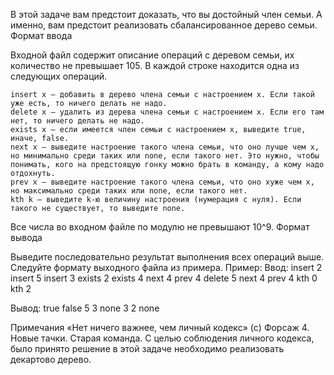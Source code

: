 В этой задаче вам предстоит доказать, что вы достойный член семьи. А именно, вам предстоит реализовать сбалансированное дерево семьи.
Формат ввода

Входной файл содержит описание операций с деревом семьи, их количество не превышает 105. В каждой строке находится одна из следующих операций.

    insert x — добавить в дерево члена семьи с настроением x. Если такой уже есть, то ничего делать не надо.
    delete x — удалить из дерева члена семьи с настроением x. Если его там нет, то ничего делать не надо.
    exists x — если имеется член семьи с настроением x, выведите true, иначе, false.
    next x — выведите настроение такого члена семьи, что оно лучше чем x, но минимально среди таких или none, если такого нет. Это нужно, чтобы понимать, кого на предстоящую гонку можно брать в команду, а кому надо отдохнуть.
    prev x — выведите настроение такого члена семьи, что оно хуже чем x, но максимально среди таких или none, если такого нет.
    kth k — выведите k-ю величину настроения (нумерация с нуля). Если такого не существует, то выведите none.

Все числа во входном файле по модулю не превышают 10^9.
Формат вывода

Выведите последовательно результат выполнения всех операций выше. Следуйте формату выходного файла из примера.
Пример:
Ввод:
insert 2
insert 5
insert 3
exists 2
exists 4
next 4
prev 4
delete 5
next 4
prev 4
kth 0
kth 2

Вывод:
true
false
5
3
none
3
2
none

Примечания
«Нет ничего важнее, чем личный кодекс» (c) Форсаж 4. Новые тачки. Старая команда. С целью соблюдения личного кодекса, было принято решение в этой задаче необходимо реализовать декартово дерево.
